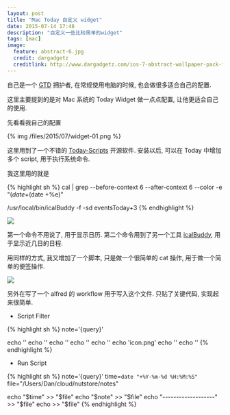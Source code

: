 ```yaml
---
layout: post
title: "Mac Today 自定义 widget"
date: 2015-07-14 17:48
description: "自定义一些比较简单的widget"
tags: [mac]
image:
  feature: abstract-6.jpg
  credit: dargadgetz
  creditlink: http://www.dargadgetz.com/ios-7-abstract-wallpaper-pack-for-iphone-5-and-ipod-touch-retina/
---
```


自己是一个 [GTD](https://zh.wikipedia.org/wiki/GTD) 拥护者, 在常规使用电脑的时候, 也会做很多适合自己的配置.

这里主要提到的是对 Mac 系统的 Today Widget 做一点点配置, 让他更适合自己的使用.

先看看我自己的配置

{% img /files/2015/07/widget-01.png %}

这里用到了一个不错的 [Today-Scripts](https://github.com/SamRothCA/Today-Scripts) 开源软件. 安装以后, 可以在 Today 中增加多个 script, 用于执行系统命令.

我这里用的就是 

{% highlight sh %}
cal | grep --before-context 6 --after-context 6 --color -e "$(date +%e)" -e "^$(date +%e)"

/usr/local/bin/icalBuddy -f -sd eventsToday+3
{% endhighlight %}

<img src="{{ site.cdn }}/files/2015/07/widget-02.png{{ site.img }}">

第一个命令不用说了, 用于显示日历. 第二个命令用到了另一个工具 [icalBuddy](http://hasseg.org/icalBuddy/), 用于显示近几日的日程.

用同样的方式, 我又增加了一个脚本, 只是做一个很简单的 cat 操作, 用于做一个简单的便签操作.

<img src="{{ site.cdn }}/files/2015/07/widget-03.png{{ site.img }}">

另外在写了一个 alfred 的 workflow 用于写入这个文件. 只贴了关键代码, 实现起来很简单.

* Script Filter

{% highlight sh %}
note='{query}'

echo '<?xml version="1.0"?>'
echo '<items>'
echo '<item uid="'$time'" arg="'$note'">'
    echo '<title>Add note "'$note'"</title>'
    echo '<subtitle></subtitle>'
    echo '<icon>icon.png</icon>'
echo '</item>'
echo '</items>'
{% endhighlight %}

* Run Script

{% highlight sh %}
note='{query}'
time=`date "+%Y-%m-%d %H:%M:%S"`
file="/Users/Dan/cloud/nutstore/notes"

echo "$time" >> "$file"
echo "$note" >> "$file"
echo "-------------------"  >> "$file"
echo >> "$file"
{% endhighlight %}


